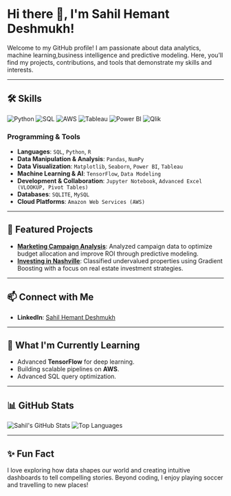 # Hi there 👋, I'm Sahil Hemant Deshmukh!

Welcome to my GitHub profile! I am passionate about data analytics, machine learning,business intelligence and predictive modeling. Here, you’ll find my projects, contributions, and tools that demonstrate my skills and interests.

---

## 🛠 Skills
![Python](https://img.shields.io/badge/Python-3670A0?style=for-the-badge&logo=python&logoColor=ffdd54)
![SQL](https://img.shields.io/badge/SQL-005C84?style=for-the-badge&logo=postgresql&logoColor=white)
![AWS](https://img.shields.io/badge/AWS-FF9900?style=for-the-badge&logo=amazon-aws&logoColor=white)
![Tableau](https://img.shields.io/badge/Tableau-E97627?style=for-the-badge&logo=tableau&logoColor=white)
![Power BI](https://img.shields.io/badge/PowerBI-F2C811?style=for-the-badge&logo=powerbi&logoColor=black)
![Qlik](https://img.shields.io/badge/Qlik-42B029?style=for-the-badge&logo=qlik&logoColor=white)

### Programming & Tools
- **Languages**: `SQL`, `Python`, `R`
- **Data Manipulation & Analysis**: `Pandas`, `NumPy`
- **Data Visualization**: `Matplotlib`, `Seaborn`, `Power BI`, `Tableau`
- **Machine Learning & AI**: `TensorFlow`, `Data Modeling`
- **Development & Collaboration**: `Jupyter Notebook`, `Advanced Excel (VLOOKUP, Pivot Tables)`
- **Databases**: `SQLITE`, `MySQL`
- **Cloud Platforms**: `Amazon Web Services (AWS)`

---

## 🌟 Featured Projects
- [**Marketing Campaign Analysis**](https://github.com/SahilDeshmukh1/Marketing-Campaign-Analysis): Analyzed campaign data to optimize budget allocation and improve ROI through predictive modeling.
- [**Investing in Nashville**](https://github.com/SahilDeshmukh1/Investing-in-Nashville_Prediction): Classified undervalued properties using Gradient Boosting with a focus on real estate investment strategies.

---
## 📫 Connect with Me
- **LinkedIn**: [Sahil Hemant Deshmukh](https://www.linkedin.com/in/sahildeshmukh10)

---

## 🚀 What I'm Currently Learning
- Advanced **TensorFlow** for deep learning.
- Building scalable pipelines on **AWS**.
- Advanced SQL query optimization.


---

## 📊 GitHub Stats
![Sahil's GitHub Stats](https://github-readme-stats.vercel.app/api?username=SahilDeshmukh1&show_icons=true&theme=radical)
![Top Languages](https://github-readme-stats.vercel.app/api/top-langs/?username=SahilDeshmukh1&layout=compact&theme=radical)



---

## ✨ Fun Fact
I love exploring how data shapes our world and creating intuitive dashboards to tell compelling stories. Beyond coding, I enjoy playing soccer and travelling to new places!
